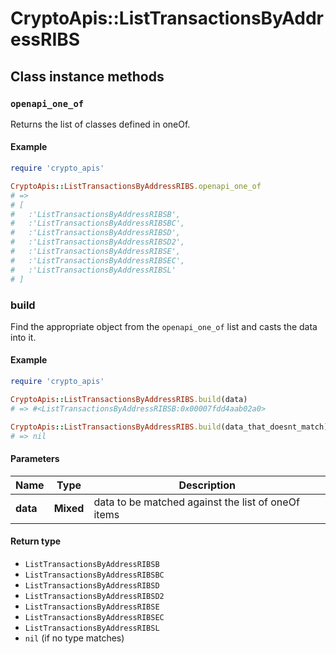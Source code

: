 # CryptoApis::ListTransactionsByAddressRIBS

## Class instance methods

### `openapi_one_of`

Returns the list of classes defined in oneOf.

#### Example

```ruby
require 'crypto_apis'

CryptoApis::ListTransactionsByAddressRIBS.openapi_one_of
# =>
# [
#   :'ListTransactionsByAddressRIBSB',
#   :'ListTransactionsByAddressRIBSBC',
#   :'ListTransactionsByAddressRIBSD',
#   :'ListTransactionsByAddressRIBSD2',
#   :'ListTransactionsByAddressRIBSE',
#   :'ListTransactionsByAddressRIBSEC',
#   :'ListTransactionsByAddressRIBSL'
# ]
```

### build

Find the appropriate object from the `openapi_one_of` list and casts the data into it.

#### Example

```ruby
require 'crypto_apis'

CryptoApis::ListTransactionsByAddressRIBS.build(data)
# => #<ListTransactionsByAddressRIBSB:0x00007fdd4aab02a0>

CryptoApis::ListTransactionsByAddressRIBS.build(data_that_doesnt_match)
# => nil
```

#### Parameters

| Name | Type | Description |
| ---- | ---- | ----------- |
| **data** | **Mixed** | data to be matched against the list of oneOf items |

#### Return type

- `ListTransactionsByAddressRIBSB`
- `ListTransactionsByAddressRIBSBC`
- `ListTransactionsByAddressRIBSD`
- `ListTransactionsByAddressRIBSD2`
- `ListTransactionsByAddressRIBSE`
- `ListTransactionsByAddressRIBSEC`
- `ListTransactionsByAddressRIBSL`
- `nil` (if no type matches)

